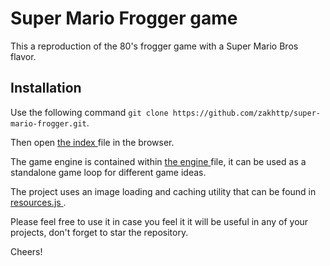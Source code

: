 # Super Mario Frogger game
This a reproduction of the 80's frogger game with a Super Mario Bros flavor.
## Installation
Use the following command `git clone https://github.com/zakhttp/super-mario-frogger.git`.

Then open [the index ](https://github.com/zakhttp/super-mario-frogger/blob/super-mario/index.html) file in the browser.

The game engine is contained within [the engine ](https://github.com/zakhttp/super-mario-frogger/blob/super-mario/js/engine.js) file, it can be used as a standalone game loop for different game ideas.

The project uses an image loading and caching utility that can be found in [resources.js ](https://github.com/zakhttp/super-mario-frogger/blob/super-mario/js/resources.js) .

Please feel free to use it in case you feel it it will be useful in any of your projects, don't forget to star the repository.

Cheers!
